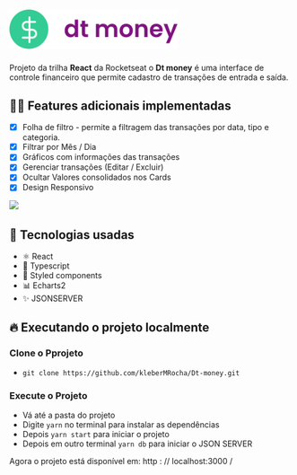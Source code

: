 #  <img src="https://github.com/kleberMRocha/Dt-money/blob/main/src/assets/assets/logoREADME.svg" width="300" />

Projeto da trilha **React**  da Rocketseat o **Dt money**  é uma interface de controle financeiro que permite cadastro de transações de entrada e saída.

## 👨‍💻 Features adicionais implementadas

 - [x] Folha de filtro - permite a filtragem das transações por data,  tipo e categoria. 
 - [x] Filtrar por Mês / Dia 
 - [x] Gráficos com informações das transações
 - [x] Gerenciar transações (Editar / Excluir)
 - [x] Ocultar Valores consolidados nos Cards 
 - [X] Design Responsivo  

<img src="https://github.com/kleberMRocha/Dt-money/blob/main/src/assets/DT%20Money.gif" width="700"/>

## 🚀 Tecnologias usadas

- ⚛️ React 
- 💚 Typescript
- 💅 Styled components
- 📊 Echarts2
- ✨ JSONSERVER

## 🔥 Executando o projeto localmente 

### Clone o Pprojeto 
- `git clone https://github.com/kleberMRocha/Dt-money.git`

### Execute o Projeto 
- Vá até a pasta do projeto 
- Digite `yarn` no terminal para instalar as dependências 
- Depois `yarn start`  para iniciar o projeto
- Depois em outro terminal `yarn db` para iniciar o JSON SERVER

Agora o projeto está disponível em: http : // localhost:3000 /


